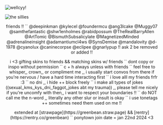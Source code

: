 <a target="_blank"><img src="https://i.pinimg.com/originals/17/80/b3/1780b3540d08a3a0a277ba70113cf9ef.jpg" alt="wellcyy!" title="hihi!">

![the sillies](https://komarev.com/ghpvc/?username=greenbeanX3-username&color=F2B2EB&style=plastic&label=silly+visitors+!!&abreviated=true)

<p align="center"> friends !! `` @deepinkman @kylecel @foundermcu @ang3lcake @Muggy07 @samthefantastic @shw1enholmes @rabidpossum @TheRealBarryAllen @ArtTomic @BismuthSubsalicylate @MagnetizedMinded @adrenalineinsight @adamantiumcl4ws @SynsDemise @mandalovity @d-1978 @cyanolux @caninecorpse @eclipee @gnarlypup !! ask 2 be removed or added !! <p align="center">

<p align="center"> i <3 gifting skins to friends && matching skins w/ friends `` dont copy or inspo without permission `` c + h always unless with friends `` feel free to whisper,, crown,, or compliment me ,, i usually start convos from there if you're nervous / have a hard time interacting first `` i love alll my friends frfr :3 `` no dni ,, i hide ++ block freely `` i make all types of jokes ((sexual,,kms,,kys,,dni,,faggot,,jokes abt my trauma)) ,, please tell me nicely if you're uncomfy with then,, i want to respect your boundaries !! `` do NOT call me the n-word ,, literally any other slur or insult is okay `` i use tonetags ++ sometimes need them used on me !! <p align="center">

<p align="center"> extended at [strawpage](https://greenbean.straw.page) && [rentry](https://rentry.co/greenbean) `` ponytown join date = jan 22nd 2024 <3 <p align="center">
